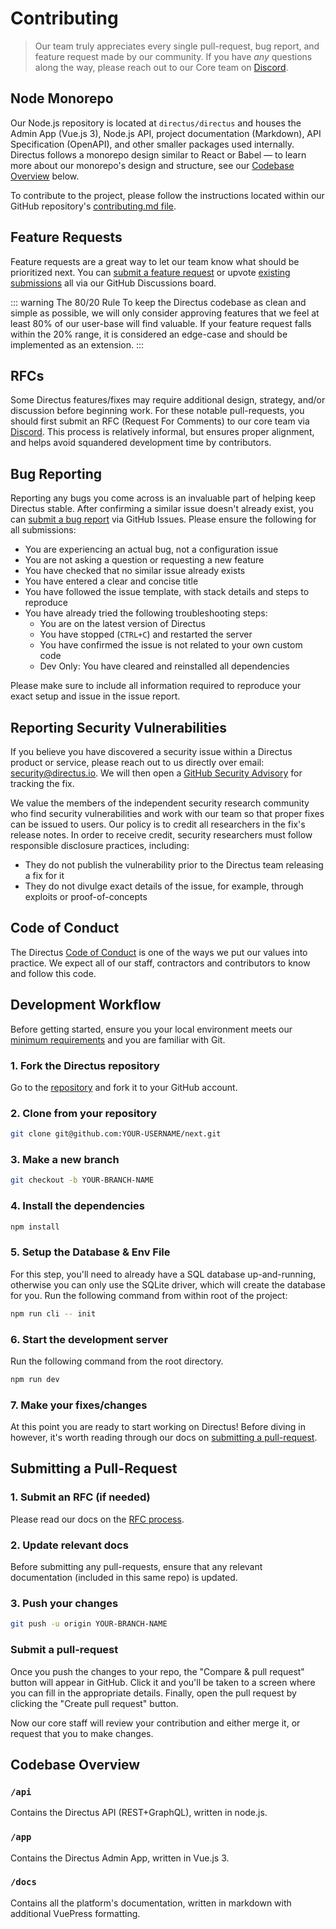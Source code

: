 # Contributing

> Our team truly appreciates every single pull-request, bug report, and feature request made by our
> community. If you have _any_ questions along the way, please reach out to our Core team on
> [Discord](https://directus.chat).

## Node Monorepo

Our Node.js repository is located at `directus/directus` and houses the Admin App (Vue.js 3),
Node.js API, project documentation (Markdown), API Specification (OpenAPI), and other smaller
packages used internally. Directus follows a monorepo design similar to React or Babel — to learn
more about our monorepo's design and structure, see our [Codebase Overview](#codebase-overview)
below.

To contribute to the project, please follow the instructions located within our GitHub repository's
[contributing.md file](https://github.com/directus/directus/blob/main/contributing.md).

<!--
@TODO

::: tip PHP API Port
While the Node.js version of Directus defines the official specification and is
our team's primary focus, we also support a community-lead PHP API port in Laravel. This secondary
codebase is located in a separate git repository at [`directus/php`](#).
::: -->

## Feature Requests

Feature requests are a great way to let our team know what should be prioritized next. You can
[submit a feature request](https://github.com/directus/directus/discussions/category_choices) or
upvote [existing submissions](https://github.com/directus/directus/discussions) all via our GitHub
Discussions board.

<!-- prettier-ignore-start -->
::: warning The 80/20 Rule
To keep the Directus codebase as clean and simple as possible, we will
only consider approving features that we feel at least 80% of our user-base will find valuable. If
your feature request falls within the 20% range, it is considered an edge-case and should be
implemented as an extension.
:::
<!-- prettier-ignore-end -->

## RFCs

Some Directus features/fixes may require additional design, strategy, and/or discussion before
beginning work. For these notable pull-requests, you should first submit an RFC (Request For
Comments) to our core team via [Discord](https://directus.chat). This process is relatively
informal, but ensures proper alignment, and helps avoid squandered development time by contributors.

## Bug Reporting

Reporting any bugs you come across is an invaluable part of helping keep Directus stable. After
confirming a similar issue doesn't already exist, you can
[submit a bug report](https://github.com/directus/directus/issues/new) via GitHub Issues. Please
ensure the following for all submissions:

-   You are experiencing an actual bug, not a configuration issue
-   You are not asking a question or requesting a new feature
-   You have checked that no similar issue already exists
-   You have entered a clear and concise title
-   You have followed the issue template, with stack details and steps to reproduce
-   You have already tried the following troubleshooting steps:
    -   You are on the latest version of Directus
    -   You have stopped (`CTRL+C`) and restarted the server
    -   You have confirmed the issue is not related to your own custom code
    -   Dev Only: You have cleared and reinstalled all dependencies

Please make sure to include all information required to reproduce your exact setup and issue in the
issue report.

## Reporting Security Vulnerabilities

If you believe you have discovered a security issue within a Directus product or service, please
reach out to us directly over email: [security@directus.io](mailto:security@directus.io). We will
then open a [GitHub Security Advisory](https://github.com/directus/directus/security/advisories) for
tracking the fix.

We value the members of the independent security research community who find security
vulnerabilities and work with our team so that proper fixes can be issued to users. Our policy is to
credit all researchers in the fix's release notes. In order to receive credit, security researchers
must follow responsible disclosure practices, including:

-   They do not publish the vulnerability prior to the Directus team releasing a fix for it
-   They do not divulge exact details of the issue, for example, through exploits or
    proof-of-concepts

## Code of Conduct

The Directus [Code of Conduct](https://github.com/directus/directus/blob/main/code_of_conduct.md) is
one of the ways we put our values into practice. We expect all of our staff, contractors and
contributors to know and follow this code.

## Development Workflow

Before getting started, ensure you your local environment meets our
[minimum requirements](/guides/installation/cli) and you are familiar with Git.

### 1. Fork the Directus repository

Go to the [repository](https://github.com/directus/directus) and fork it to your GitHub account.

### 2. Clone from your repository

```bash
git clone git@github.com:YOUR-USERNAME/next.git
```

### 3. Make a new branch

```bash
git checkout -b YOUR-BRANCH-NAME
```

### 4. Install the dependencies

```bash
npm install
```

### 5. Setup the Database & Env File

For this step, you'll need to already have a SQL database up-and-running, otherwise you can only use
the SQLite driver, which will create the database for you. Run the following command from within
root of the project:

```bash
npm run cli -- init
```

### 6. Start the development server

Run the following command from the root directory.

```bash
npm run dev
```

### 7. Make your fixes/changes

At this point you are ready to start working on Directus! Before diving in however, it's worth
reading through our docs on [submitting a pull-request](#Submitting-a-Pull-Request).

## Submitting a Pull-Request

### 1. Submit an RFC (if needed)

Please read our docs on the [RFC process](#rfcs).

### 2. Update relevant docs

Before submitting any pull-requests, ensure that any relevant documentation (included in this same
repo) is updated.

### 3. Push your changes

```bash
git push -u origin YOUR-BRANCH-NAME
```

### Submit a pull-request

Once you push the changes to your repo, the "Compare & pull request" button will appear in GitHub.
Click it and you'll be taken to a screen where you can fill in the appropriate details. Finally,
open the pull request by clicking the "Create pull request" button.

Now our core staff will review your contribution and either merge it, or request that you to make
changes.

## Codebase Overview

### `/api`

Contains the Directus API (REST+GraphQL), written in node.js.

### `/app`

Contains the Directus Admin App, written in Vue.js 3.

### `/docs`

Contains all the platform's documentation, written in markdown with additional VuePress formatting.
